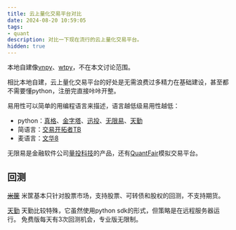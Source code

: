 ```yaml
---
title: 云上量化交易平台对比
date: 2024-08-20 10:59:05
tags:
- quant
description: 对比一下现在流行的云上量化交易平台。
hidden: true
---
```

本地自建像[vnpy](https://www.vnpy.com/)、[wtpy](https://github.com/wondertrader/wtpy)，不在本文讨论范围。

相比本地自建，云上量化交易平台的好处是无需浪费过多精力在基础建设，甚至都不需要懂python，注册完直接咔咔开整。

易用性可以简单的用编程语言来描述，语言越低级易用性越低：

- python：[真格](https://quant.pobo.net.cn/)、[金字塔](https://www.weistock.com/)、[迅投](https://www.thinktrader.net/)、[无限易](https://infinitrader.quantdo.com.cn/)、[天勤](https://www.shinnytech.com/tianqin/)
- 简语言：[交易开拓者TB](http://www.tradeblazer.net/)
- 麦语言：[文华8](https://wt8.wenhua.com.cn/)

无限易是金融软件公司[量投科技](https://www.quantdo.com.cn/)的产品，还有[QuantFair](https://quantfair.quantdo.com.cn/)模拟交易平台。

## 回测

[~~米筐~~](https://www.ricequant.com/)
米筐基本只针对股票市场，支持股票、可转债和股权的回测，不支持期货。

[天勤](https://doc.shinnytech.com/tqsdk/latest/usage/backtest.html)
天勤比较特殊，它虽然使用python sdk的形式，但策略是在远程服务器运行。
免费版每天有3次回测机会，专业版无限制。
